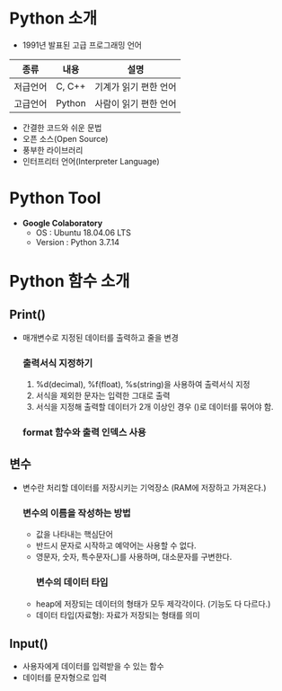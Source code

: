 # Python 소개
* 1991년 발표된 고급 프로그래밍 언어
  
|종류|내용|설명|
|------|---|---|
|저급언어|C, C++|기계가 읽기 편한 언어
|고급언어|Python|사람이 읽기 편한 언어|
* 간결한 코드와 쉬운 문법
* 오픈 소스(Open Source)
* 풍부한 라이브러리
* 인터프리터 언어(Interpreter Language)

# Python Tool
* **Google Colaboratory**
  * OS : Ubuntu 18.04.06 LTS 
  * Version : Python 3.7.14

# Python 함수 소개
## Print()
* 매개변수로 지정된 데이터를 출력하고 줄을 변경
    ### 출력서식 지정하기
  1. %d(decimal), %f(float), %s(string)을 사용하여 출력서식 지정
  2. 서식을 제외한 문자는 입력한 그대로 출력
  3. 서식을 지정해 출력할 데이터가 2개 이상인 경우 ()로 데이터를 묶어야 함.
    ### format 함수와 출력 인덱스 사용

## 변수
* 변수란 처리할 데이터를 저장시키는 기억장소 (RAM에 저장하고 가져온다.)
    ### 변수의 이름을 작성하는 방법
  * 값을 나타내는 핵심단어
  * 반드시 문자로 시작하고 예약어는 사용할 수 없다.
  * 영문자, 숫자, 특수문자(_)를 사용하며, 대소문자를 구변한다.
    ### 변수의 데이터 타입
  * heap에 저장되는 데이터의 형태가 모두 제각각이다. (기능도 다 다르다.)
  * 데이터 타입(자료형): 자료가 저장되는 형태를 의미
  
## Input()
* 사용자에게 데이터를 입력받을 수 있는 함수
* 데이터를 문자형으로 입력
